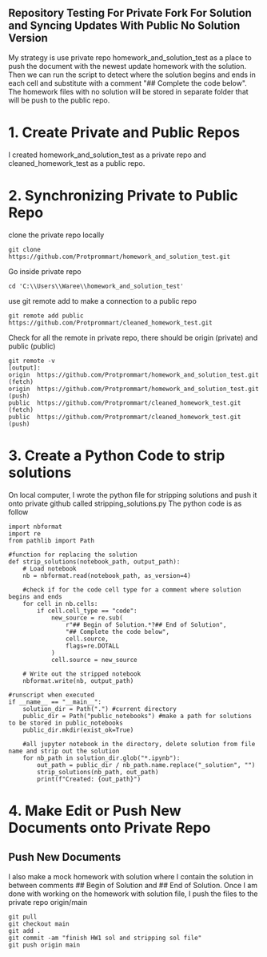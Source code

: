 ## Repository Testing For Private Fork For Solution and Syncing Updates With Public No Solution Version

My strategy is use private repo homework_and_solution_test as a place to push the document with the newest update homework with the solution. Then we can run the script to detect where the solution begins and ends in each cell and substitute with a comment "## Complete the code below". The homework files with no solution will be stored in separate folder that will be push to the public repo.

# 1. Create Private and Public Repos
I created homework_and_solution_test as a private repo and cleaned_homework_test as a public repo.

# 2. Synchronizing Private to Public Repo
clone the private repo locally
```
git clone https://github.com/Protprommart/homework_and_solution_test.git
```
Go inside private repo
```
cd 'C:\\Users\\Waree\\homework_and_solution_test'
```
use git remote add to make a connection to a public repo
```
git remote add public https://github.com/Protprommart/cleaned_homework_test.git
```
Check for all the remote in private repo, there should be origin (private) and public (public)
```
git remote -v
[output]:
origin  https://github.com/Protprommart/homework_and_solution_test.git (fetch)
origin  https://github.com/Protprommart/homework_and_solution_test.git (push)
public  https://github.com/Protprommart/cleaned_homework_test.git (fetch)
public  https://github.com/Protprommart/cleaned_homework_test.git (push)

```
# 3. Create a Python Code to strip solutions
On local computer, I wrote the python file for stripping solutions and push it onto private github called stripping_solutions.py The python code is as follow
```
import nbformat
import re
from pathlib import Path

#function for replacing the solution
def strip_solutions(notebook_path, output_path):
    # Load notebook
    nb = nbformat.read(notebook_path, as_version=4)
    
    #check if for the code cell type for a comment where solution begins and ends
    for cell in nb.cells:
        if cell.cell_type == "code":
            new_source = re.sub(
                r"## Begin of Solution.*?## End of Solution",
                "## Complete the code below",
                cell.source,
                flags=re.DOTALL
            )
            cell.source = new_source
    
    # Write out the stripped notebook
    nbformat.write(nb, output_path)
    
#runscript when executed
if __name__ == "__main__":
    solution_dir = Path(".") #current directory
    public_dir = Path("public_notebooks") #make a path for solutions to be stored in public_notebooks
    public_dir.mkdir(exist_ok=True)
    
    #all jupyter notebook in the directory, delete solution from file name and strip out the solution
    for nb_path in solution_dir.glob("*.ipynb"):
        out_path = public_dir / nb_path.name.replace("_solution", "")
        strip_solutions(nb_path, out_path)
        print(f"Created: {out_path}")
```


# 4. Make Edit or Push New Documents onto Private Repo
## Push New Documents
I also make a mock homework with solution where I contain the solution in between comments ## Begin of Solution and ## End of Solution.
Once I am done with working on the homework with solution file, I push the files to the private repo origin/main
```
git pull
git checkout main
git add .
git commit -am "finish HW1 sol and stripping sol file"
git push origin main
```
